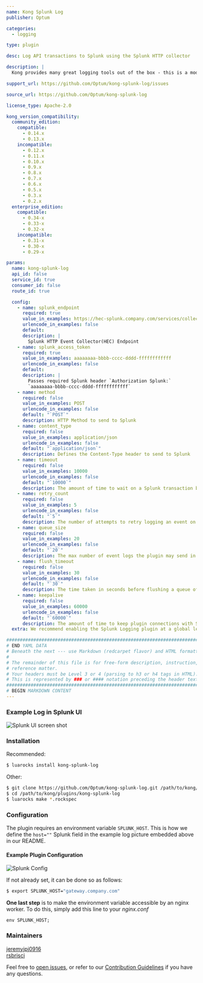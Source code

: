 ```yaml
---
name: Kong Splunk Log
publisher: Optum

categories:
  - logging

type: plugin

desc: Log API transactions to Splunk using the Splunk HTTP collector

description: |
  Kong provides many great logging tools out of the box - this is a modified version of the Kong HTTP logging plugin that has been refactored and tailored to work with Splunk.

support_url: https://github.com/Optum/kong-splunk-log/issues

source_url: https://github.com/Optum/kong-splunk-log

license_type: Apache-2.0

kong_version_compatibility:
  community_edition:
    compatible:
      - 0.14.x
      - 0.13.x
    incompatible:
      - 0.12.x
      - 0.11.x
      - 0.10.x
      - 0.9.x
      - 0.8.x
      - 0.7.x
      - 0.6.x
      - 0.5.x
      - 0.3.x
      - 0.2.x
  enterprise_edition:
    compatible:
      - 0.34-x
      - 0.33-x
      - 0.32-x
    incompatible:
      - 0.31-x
      - 0.30-x
      - 0.29-x

params:
  name: kong-splunk-log
  api_id: false
  service_id: true
  consumer_id: false
  route_id: true

  config:
    - name: splunk_endpoint
      required: true
      value_in_examples: https://hec-splunk.company.com/services/collector
      urlencode_in_examples: false
      default:
      description: |
        Splunk HTTP Event Collector(HEC) Endpoint
    - name: splunk_access_token
      required: true
      value_in_examples: aaaaaaaa-bbbb-cccc-dddd-ffffffffffff
      urlencode_in_examples: false
      default:
      description: |
        Passes required Splunk header `Authorization Splunk:`
        `aaaaaaaa-bbbb-cccc-dddd-ffffffffffff`
    - name: method
      required: false
      value_in_examples: POST
      urlencode_in_examples: false
      default: "`POST`"
      description: HTTP Method to send to Splunk
    - name: content_type
      required: false
      value_in_examples: application/json
      urlencode_in_examples: false
      default: "`application/json`"
      description: Defines the Content-Type header to send to Splunk
    - name: timeout
      required: false
      value_in_examples: 10000
      urlencode_in_examples: false
      default: "`10000`"
      description: The amount of time to wait on a Splunk transaction before timing out
    - name: retry_count
      required: false
      value_in_examples: 5
      urlencode_in_examples: false
      default: "`5`"
      description: The number of attempts to retry logging an event on splunk connection errors
    - name: queue_size
      required: false
      value_in_examples: 20
      urlencode_in_examples: false
      default: "`20`"
      description: The max number of event logs the plugin may send in a single request
    - name: flush_timeout
      required: false
      value_in_examples: 30
      urlencode_in_examples: false
      default: "`30`"
      description: The time taken in seconds before flushing a queue of transactions to splunk that has not reached its max `queue_size`
    - name: keepalive
      required: false
      value_in_examples: 60000
      urlencode_in_examples: false
      default: "`60000`"
      description: The amount of time to keep plugin connections with Splunk active
  extra: We recommend enabling the Splunk Logging plugin at a global level.

###############################################################################
# END YAML DATA
# Beneath the next --- use Markdown (redcarpet flavor) and HTML formatting only.
#
# The remainder of this file is for free-form description, instruction, and
# reference matter.
# Your headers must be Level 3 or 4 (parsing to h3 or h4 tags in HTML).
# This is represented by ### or #### notation preceding the header text.
###############################################################################
# BEGIN MARKDOWN CONTENT
---
```


### Example Log in Splunk UI

![Splunk UI screen shot](https://konghq.com/wp-content/uploads/2018/09/SplunkLogSample.png)

### Installation

Recommended:

```bash
$ luarocks install kong-splunk-log
```

Other:

```bash
$ git clone https://github.com/Optum/kong-splunk-log.git /path/to/kong/plugins/kong-splunk-log
$ cd /path/to/kong/plugins/kong-splunk-log
$ luarocks make *.rockspec
```

### Configuration

The plugin requires an environment variable `SPLUNK_HOST`. This is how we define the `host=""` Splunk field in the example log picture embedded above in our README.

#### Example Plugin Configuration

![Splunk Config](https://konghq.com/wp-content/uploads/2018/09/SplunkConfig.png)

If not already set, it can be done so as follows:

```bash
$ export SPLUNK_HOST="gateway.company.com"
```

**One last step** is to make the environment variable accessible by an nginx worker. To do this, simply add this line to your _nginx.conf_

```
env SPLUNK_HOST;
```

### Maintainers

[jeremyjpj0916](https://github.com/jeremyjpj0916)  
[rsbrisci](https://github.com/rsbrisci)  

Feel free to [open issues](https://github.com/Optum/kong-splunk-log/issues), or refer to our [Contribution Guidelines](https://github.com/Optum/kong-splunk-log/blob/master/CONTRIBUTING.md) if you have any questions.
